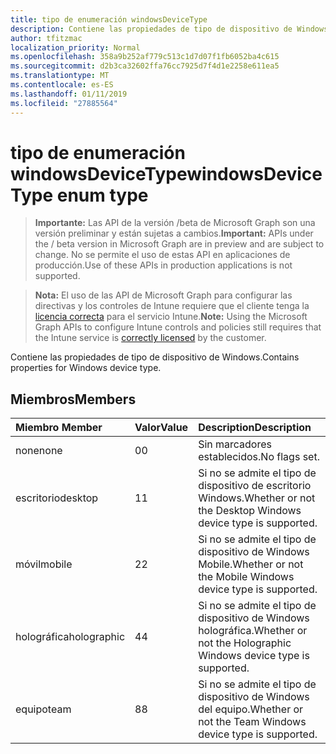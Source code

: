 ```yaml
---
title: tipo de enumeración windowsDeviceType
description: Contiene las propiedades de tipo de dispositivo de Windows.
author: tfitzmac
localization_priority: Normal
ms.openlocfilehash: 358a9b252af779c513c1d7d07f1fb6052ba4c615
ms.sourcegitcommit: d2b3ca32602ffa76cc7925d7f4d1e2258e611ea5
ms.translationtype: MT
ms.contentlocale: es-ES
ms.lasthandoff: 01/11/2019
ms.locfileid: "27885564"
---
```

# <a name="windowsdevicetype-enum-type"></a><span data-ttu-id="8ba14-103">tipo de enumeración windowsDeviceType</span><span class="sxs-lookup"><span data-stu-id="8ba14-103">windowsDeviceType enum type</span></span>

> <span data-ttu-id="8ba14-104">**Importante:** Las API de la versión /beta de Microsoft Graph son una versión preliminar y están sujetas a cambios.</span><span class="sxs-lookup"><span data-stu-id="8ba14-104">**Important:** APIs under the / beta version in Microsoft Graph are in preview and are subject to change.</span></span> <span data-ttu-id="8ba14-105">No se permite el uso de estas API en aplicaciones de producción.</span><span class="sxs-lookup"><span data-stu-id="8ba14-105">Use of these APIs in production applications is not supported.</span></span>

> <span data-ttu-id="8ba14-106">**Nota:** El uso de las API de Microsoft Graph para configurar las directivas y los controles de Intune requiere que el cliente tenga la [licencia correcta](https://go.microsoft.com/fwlink/?linkid=839381) para el servicio Intune.</span><span class="sxs-lookup"><span data-stu-id="8ba14-106">**Note:** Using the Microsoft Graph APIs to configure Intune controls and policies still requires that the Intune service is [correctly licensed](https://go.microsoft.com/fwlink/?linkid=839381) by the customer.</span></span>

<span data-ttu-id="8ba14-107">Contiene las propiedades de tipo de dispositivo de Windows.</span><span class="sxs-lookup"><span data-stu-id="8ba14-107">Contains properties for Windows device type.</span></span>
## <a name="members"></a><span data-ttu-id="8ba14-108">Miembros</span><span class="sxs-lookup"><span data-stu-id="8ba14-108">Members</span></span>
|<span data-ttu-id="8ba14-109">Miembro	</span><span class="sxs-lookup"><span data-stu-id="8ba14-109">Member</span></span>|<span data-ttu-id="8ba14-110">Valor</span><span class="sxs-lookup"><span data-stu-id="8ba14-110">Value</span></span>|<span data-ttu-id="8ba14-111">Description</span><span class="sxs-lookup"><span data-stu-id="8ba14-111">Description</span></span>|
|:---|:---|:---|
|<span data-ttu-id="8ba14-112">none</span><span class="sxs-lookup"><span data-stu-id="8ba14-112">none</span></span>|<span data-ttu-id="8ba14-113">0</span><span class="sxs-lookup"><span data-stu-id="8ba14-113">0</span></span>|<span data-ttu-id="8ba14-114">Sin marcadores establecidos.</span><span class="sxs-lookup"><span data-stu-id="8ba14-114">No flags set.</span></span>|
|<span data-ttu-id="8ba14-115">escritorio</span><span class="sxs-lookup"><span data-stu-id="8ba14-115">desktop</span></span>|<span data-ttu-id="8ba14-116">1</span><span class="sxs-lookup"><span data-stu-id="8ba14-116">1</span></span>|<span data-ttu-id="8ba14-117">Si no se admite el tipo de dispositivo de escritorio Windows.</span><span class="sxs-lookup"><span data-stu-id="8ba14-117">Whether or not the Desktop Windows device type is supported.</span></span>|
|<span data-ttu-id="8ba14-118">móvil</span><span class="sxs-lookup"><span data-stu-id="8ba14-118">mobile</span></span>|<span data-ttu-id="8ba14-119">2</span><span class="sxs-lookup"><span data-stu-id="8ba14-119">2</span></span>|<span data-ttu-id="8ba14-120">Si no se admite el tipo de dispositivo de Windows Mobile.</span><span class="sxs-lookup"><span data-stu-id="8ba14-120">Whether or not the Mobile Windows device type is supported.</span></span>|
|<span data-ttu-id="8ba14-121">holográfica</span><span class="sxs-lookup"><span data-stu-id="8ba14-121">holographic</span></span>|<span data-ttu-id="8ba14-122">4</span><span class="sxs-lookup"><span data-stu-id="8ba14-122">4</span></span>|<span data-ttu-id="8ba14-123">Si no se admite el tipo de dispositivo de Windows holográfica.</span><span class="sxs-lookup"><span data-stu-id="8ba14-123">Whether or not the Holographic Windows device type is supported.</span></span>|
|<span data-ttu-id="8ba14-124">equipo</span><span class="sxs-lookup"><span data-stu-id="8ba14-124">team</span></span>|<span data-ttu-id="8ba14-125">8</span><span class="sxs-lookup"><span data-stu-id="8ba14-125">8</span></span>|<span data-ttu-id="8ba14-126">Si no se admite el tipo de dispositivo de Windows del equipo.</span><span class="sxs-lookup"><span data-stu-id="8ba14-126">Whether or not the Team Windows device type is supported.</span></span>|





